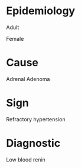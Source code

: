 
# Epidemiology

Adult

Female

# Cause

Adrenal Adenoma

# Sign

Refractory hypertension

# Diagnostic

Low blood renin
